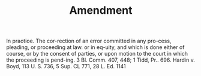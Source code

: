 ---
title: Amendment
letter: A
permalink: "/definitions/amendment.html"
body: In praotioe. The cor-rection of an error committed in any pro-cess, pleading,
  or proceeding at law. or in eq-uity, and which is done either of course, or by the
  consent of parties, or upon motion to the court in which the proceeding is pend-ing.
  3 Bl. Comm. 407, 448; 1 Tidd, Pr.. 696. Hardin v. Boyd, 113 U. S. 736, 5 Sup. CL
  771, 28 L. Ed. 1141
published_at: '2018-07-07'
layout: post
---